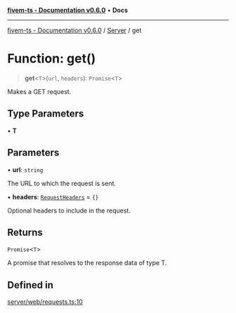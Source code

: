 [**fivem-ts - Documentation v0.6.0**](../../../README.md) • **Docs**

***

[fivem-ts - Documentation v0.6.0](../../../README.md) / [Server](../README.md) / get

# Function: get()

> **get**\<`T`\>(`url`, `headers`): `Promise`\<`T`\>

Makes a GET request.

## Type Parameters

• **T**

## Parameters

• **url**: `string`

The URL to which the request is sent.

• **headers**: [`RequestHeaders`](../interfaces/RequestHeaders.md) = `{}`

Optional headers to include in the request.

## Returns

`Promise`\<`T`\>

A promise that resolves to the response data of type T.

## Defined in

[server/web/requests.ts:10](https://github.com/Purpose-Dev/fivem-ts/blob/main/src/server/web/requests.ts#L10)
